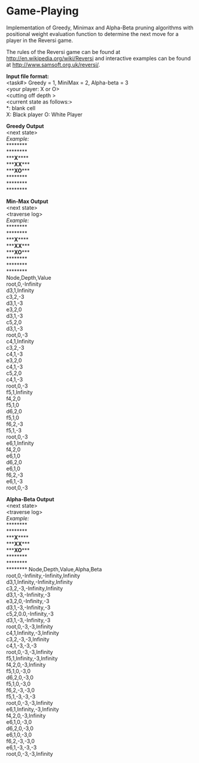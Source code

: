 Game-Playing
============

Implementation of Greedy, Minimax and Alpha-Beta pruning algorithms with positional weight evaluation function to determine the next move for a player in the Reversi game.

The rules of the Reversi game can be found at http://en.wikipedia.org/wiki/Reversi and interactive examples can be found at http://www.samsoft.org.uk/reversi/.

**Input file format:**  
<task#> Greedy = 1, MiniMax = 2, Alpha-beta = 3  
\<your player: X or O\>  
\<cutting off depth \>  
\<current state as follows:\>  
*: blank cell  
X: Black player 
O: White Player  

**Greedy Output**  
\<next state\>  
*Example:*  
\*\*\*\*\*\*\*\*  
\*\*\*\*\*\*\*\*  
\*\*\***X**\*\*\*\*  
\*\*\***XX**\*\*\*  
\*\*\***XO**\*\*\*  
\*\*\*\*\*\*\*\*  
\*\*\*\*\*\*\*\*  
\*\*\*\*\*\*\*\*  

**Min-Max Output**  
\<next state\>  
\<traverse log\>  
*Example:*  
\*\*\*\*\*\*\*\*  
\*\*\*\*\*\*\*\*  
\*\*\***X**\*\*\*\*  
\*\*\***XX**\*\*\*  
\*\*\***XO**\*\*\*  
\*\*\*\*\*\*\*\*  
\*\*\*\*\*\*\*\*  
\*\*\*\*\*\*\*\*  
Node,Depth,Value  
root,0,-Infinity  
d3,1,Infinity  
c3,2,-3  
d3,1,-3  
e3,2,0  
d3,1,-3  
c5,2,0  
d3,1,-3  
root,0,-3  
c4,1,Infinity  
c3,2,-3  
c4,1,-3  
e3,2,0  
c4,1,-3  
c5,2,0  
c4,1,-3  
root,0,-3  
f5,1,Infinity  
f4,2,0  
f5,1,0  
d6,2,0  
f5,1,0  
f6,2,-3  
f5,1,-3  
root,0,-3  
e6,1,Infinity  
f4,2,0  
e6,1,0  
d6,2,0  
e6,1,0  
f6,2,-3  
e6,1,-3  
root,0,-3  

**Alpha-Beta Output**  
\<next state\>  
\<traverse log\>  
*Example:*  
\*\*\*\*\*\*\*\*  
\*\*\*\*\*\*\*\*  
\*\*\***X**\*\*\*\*  
\*\*\***XX**\*\*\*  
\*\*\***XO**\*\*\*  
\*\*\*\*\*\*\*\*  
\*\*\*\*\*\*\*\*  
\*\*\*\*\*\*\*\*
Node,Depth,Value,Alpha,Beta  
root,0,-Infinity,-Infinity,Infinity  
d3,1,Infinity,-Infinity,Infinity  
c3,2,-3,-Infinity,Infinity  
d3,1,-3,-Infinity,-3  
e3,2,0,-Infinity,-3  
d3,1,-3,-Infinity,-3  
c5,2,0.0,-Infinity,-3  
d3,1,-3,-Infinity,-3  
root,0,-3,-3,Infinity  
c4,1,Infinity,-3,Infinity  
c3,2,-3,-3,Infinity  
c4,1,-3,-3,-3  
root,0,-3,-3,Infinity  
f5,1,Infinity,-3,Infinity  
f4,2,0,-3,Infinity  
f5,1,0,-3,0  
d6,2,0,-3,0  
f5,1,0,-3,0  
f6,2,-3,-3,0  
f5,1,-3,-3,-3  
root,0,-3,-3,Infinity  
e6,1,Infinity,-3,Infinity  
f4,2,0,-3,Infinity  
e6,1,0,-3,0  
d6,2,0,-3,0  
e6,1,0,-3,0  
f6,2,-3,-3,0  
e6,1,-3,-3,-3  
root,0,-3,-3,Infinity  

